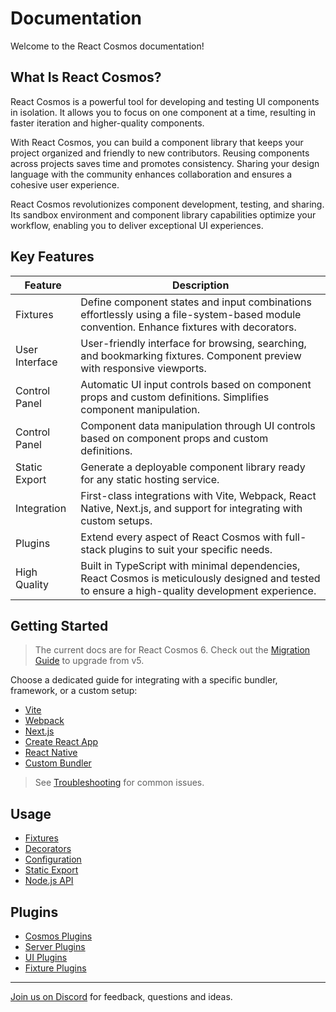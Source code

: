 # Documentation

Welcome to the React Cosmos documentation!

## What Is React Cosmos?

React Cosmos is a powerful tool for developing and testing UI components in isolation. It allows you to focus on one component at a time, resulting in faster iteration and higher-quality components.

With React Cosmos, you can build a component library that keeps your project organized and friendly to new contributors. Reusing components across projects saves time and promotes consistency. Sharing your design language with the community enhances collaboration and ensures a cohesive user experience.

React Cosmos revolutionizes component development, testing, and sharing. Its sandbox environment and component library capabilities optimize your workflow, enabling you to deliver exceptional UI experiences.

## Key Features

| Feature        | Description                                                                                                                                      |
| -------------- | ------------------------------------------------------------------------------------------------------------------------------------------------ |
| Fixtures       | Define component states and input combinations effortlessly using a file-system-based module convention. Enhance fixtures with decorators.       |
| User Interface | User-friendly interface for browsing, searching, and bookmarking fixtures. Component preview with responsive viewports.                          |
| Control Panel  | Automatic UI input controls based on component props and custom definitions. Simplifies component manipulation.                                  |
| Control Panel  | Component data manipulation through UI controls based on component props and custom definitions.                                                 |
| Static Export  | Generate a deployable component library ready for any static hosting service.                                                                    |
| Integration    | First-class integrations with Vite, Webpack, React Native, Next.js, and support for integrating with custom setups.                              |
| Plugins        | Extend every aspect of React Cosmos with full-stack plugins to suit your specific needs.                                                         |
| High Quality   | Built in TypeScript with minimal dependencies, React Cosmos is meticulously designed and tested to ensure a high-quality development experience. |

## Getting Started

> The current docs are for React Cosmos 6. Check out the [Migration Guide](getting-started/migration.md) to upgrade from v5.

Choose a dedicated guide for integrating with a specific bundler, framework, or a custom setup:

- [Vite](getting-started/vite.md)
- [Webpack](getting-started/webpack.md)
- [Next.js](getting-started/next.md)
- [Create React App](getting-started/create-react-app.md)
- [React Native](getting-started/react-native.md)
- [Custom Bundler](getting-started/custom-bundler.md)

> See [Troubleshooting](getting-started/troubleshooting.md) for common issues.

## Usage

- [Fixtures](usage/fixtures.md)
- [Decorators](usage/decorators.md)
- [Configuration](usage/configuration.md)
- [Static Export](usage/static-export.md)
- [Node.js API](usage/node-api.md)

## Plugins

- [Cosmos Plugins](plugins/cosmos-plugins.md)
- [Server Plugins](plugins/server-plugins.md)
- [UI Plugins](plugins/ui-plugins.md)
- [Fixture Plugins](plugins/fixture-plugins.md)

---

[Join us on Discord](https://discord.gg/3X95VgfnW5) for feedback, questions and ideas.
